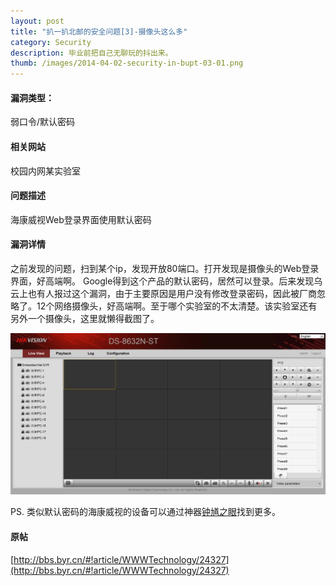 ```yaml
---
layout: post
title: "扒一扒北邮的安全问题[3]-摄像头这么多"
category: Security
description: 毕业前把自己无聊玩的抖出来。
thumb: /images/2014-04-02-security-in-bupt-03-01.png
---
```


#### 漏洞类型： 

弱口令/默认密码

#### 相关网站

校园内网某实验室

#### 问题描述

海康威视Web登录界面使用默认密码 

#### 漏洞详情

之前发现的问题，扫到某个ip，发现开放80端口。打开发现是摄像头的Web登录界面，好高端啊。 
Google得到这个产品的默认密码，居然可以登录。后来发现乌云上也有人报过这个漏洞，由于主要原因是用户没有修改登录密码，因此被厂商忽略了。12个网络摄像头，好高端啊。至于哪个实验室的不太清楚。该实验室还有另外一个摄像头，这里就懒得截图了。

![2014-04-02-security-in-bupt-03-01.png](/images/2014-04-02-security-in-bupt-03-01.png)

PS. 类似默认密码的海康威视的设备可以通过神器[钟馗之眼](http://www.zoomeye.org/)找到更多。

#### 原帖

[http://bbs.byr.cn/#!article/WWWTechnology/24327](http://bbs.byr.cn/#!article/WWWTechnology/24327)